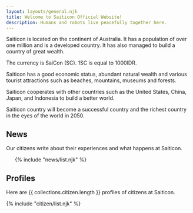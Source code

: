 ```yaml
---
layout: layouts/general.njk
title: Welcome to Saiticon Official Website!
description: Humans and robots live peacefully together here.
---
```


Saiticon is located on the continent of Australia. It has a population of over one million and is a developed country. It has also managed to build a country of great wealth. 

The currency is SaiCon (SC). 1SC is equal to 1000IDR.

Saiticon has a good economic status, abundant natural wealth and various tourist attractions such as beaches, mountains, museums and forests.

Saiticon cooperates with other countries such as the United States, China, Japan, and Indonesia to build a better world.

Saiticon country will become a successful country and the richest country in the eyes of the world in 2050.

## News

Our citizens write about their experiences and what happens at Saiticon.

<ul class="news">{% include "news/list.njk" %}</ul>

## Profiles

Here are {{ collections.citizen.length }} profiles of citizens at Saiticon.

{% include "citizen/list.njk" %}
